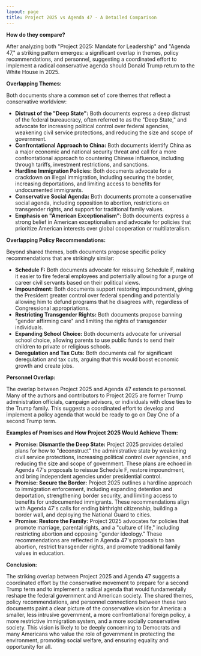 ```yaml
---
layout: page
title: Project 2025 vs Agenda 47 - A Detailed Comparison
---
```


**How do they compare?**

After analyzing both "Project 2025: Mandate for Leadership" and "Agenda 47," a striking pattern emerges: a significant overlap in themes, policy recommendations, and personnel, suggesting a coordinated effort to implement a radical conservative agenda should Donald Trump return to the White House in 2025.

**Overlapping Themes:**

Both documents share a common set of core themes that reflect a conservative worldview:

* **Distrust of the "Deep State":** Both documents express a deep distrust of the federal bureaucracy, often referred to as the "Deep State," and advocate for increasing political control over federal agencies, weakening civil service protections, and reducing the size and scope of government.
* **Confrontational Approach to China:** Both documents identify China as a major economic and national security threat and call for a more confrontational approach to countering Chinese influence, including through tariffs, investment restrictions, and sanctions.
* **Hardline Immigration Policies:** Both documents advocate for a crackdown on illegal immigration, including securing the border, increasing deportations, and limiting access to benefits for undocumented immigrants.
* **Conservative Social Agenda:** Both documents promote a conservative social agenda, including opposition to abortion, restrictions on transgender rights, and support for traditional family values.
* **Emphasis on "American Exceptionalism":** Both documents express a strong belief in American exceptionalism and advocate for policies that prioritize American interests over global cooperation or multilateralism.

**Overlapping Policy Recommendations:**

Beyond shared themes, both documents propose specific policy recommendations that are strikingly similar:

* **Schedule F:** Both documents advocate for reissuing Schedule F, making it easier to fire federal employees and potentially allowing for a purge of career civil servants based on their political views.
* **Impoundment:** Both documents support restoring impoundment, giving the President greater control over federal spending and potentially allowing him to defund programs that he disagrees with, regardless of Congressional appropriations.
* **Restricting Transgender Rights:** Both documents propose banning "gender affirming care" and limiting the rights of transgender individuals.
* **Expanding School Choice:** Both documents advocate for universal school choice, allowing parents to use public funds to send their children to private or religious schools.
* **Deregulation and Tax Cuts:** Both documents call for significant deregulation and tax cuts, arguing that this would boost economic growth and create jobs.

**Personnel Overlap:**

The overlap between Project 2025 and Agenda 47 extends to personnel. Many of the authors and contributors to Project 2025 are former Trump administration officials, campaign advisors, or individuals with close ties to the Trump family. This suggests a coordinated effort to develop and implement a policy agenda that would be ready to go on Day One of a second Trump term.

**Examples of Promises and How Project 2025 Would Achieve Them:**

* **Promise: Dismantle the Deep State:** Project 2025 provides detailed plans for how to "deconstruct" the administrative state by weakening civil service protections, increasing political control over agencies, and reducing the size and scope of government. These plans are echoed in Agenda 47's proposals to reissue Schedule F, restore impoundment, and bring independent agencies under presidential control.
* **Promise: Secure the Border:** Project 2025 outlines a hardline approach to immigration enforcement, including expanding detention and deportation, strengthening border security, and limiting access to benefits for undocumented immigrants. These recommendations align with Agenda 47's calls for ending birthright citizenship, building a border wall, and deploying the National Guard to cities.
* **Promise: Restore the Family:** Project 2025 advocates for policies that promote marriage, parental rights, and a "culture of life," including restricting abortion and opposing "gender ideology." These recommendations are reflected in Agenda 47's proposals to ban abortion, restrict transgender rights, and promote traditional family values in education.

**Conclusion:**

The striking overlap between Project 2025 and Agenda 47 suggests a coordinated effort by the conservative movement to prepare for a second Trump term and to implement a radical agenda that would fundamentally reshape the federal government and American society. The shared themes, policy recommendations, and personnel connections between these two documents paint a clear picture of the conservative vision for America: a smaller, less intrusive government, a more confrontational foreign policy, a more restrictive immigration system, and a more socially conservative society. This vision is likely to be deeply concerning to Democrats and many Americans who value the role of government in protecting the environment, promoting social welfare, and ensuring equality and opportunity for all. 
